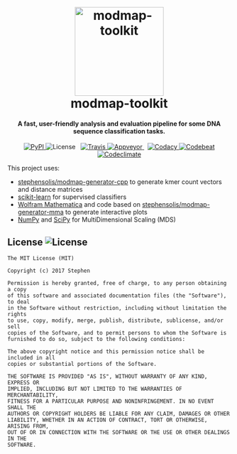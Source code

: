 <h1 align="center">
    <br>
    <img src="https://raw.githubusercontent.com/stephensolis/modmap-toolkit/master/logo/logo.png" alt="modmap-toolkit" width="200">
    <br>
    modmap-toolkit
    <br>
</h1>

<h4 align="center">A fast, user-friendly analysis and evaluation pipeline for some DNA sequence classification tasks.</h4>

<p align="center">
    <a href="https://pypi.python.org/pypi/modmap-toolkit">
        <img src="https://badge.fury.io/py/modmap-toolkit.svg" alt="PyPI">
    </a>
    <img src="http://img.shields.io/:license-mit-blue.svg" alt="License">
    &nbsp;
    <a href="https://travis-ci.org/stephensolis/modmap-toolkit">
        <img src="https://travis-ci.org/stephensolis/modmap-toolkit.svg?branch=master" alt="Travis">
    </a>
    <a href="https://ci.appveyor.com/project/stephensolis/modmap-toolkit">
        <img src="https://ci.appveyor.com/api/projects/status/v22hru9wvvdhsv8q?svg=true" alt="Appveyor">
    </a>
    &nbsp;
    <a href="https://www.codacy.com/app/stephensolis/modmap-toolkit">
        <img src="https://api.codacy.com/project/badge/Grade/2286db6fde1d4b729127f820d7896cd0" alt="Codacy">
    </a>
    <a href="https://codebeat.co/projects/github-com-stephensolis-modmap-toolkit-maste">
        <img src="https://codebeat.co/badges/d344663e-21af-402e-a95f-b030b6a6ca2d" alt="Codebeat">
    </a>
    <a href="https://codeclimate.com/github/stephensolis/modmap-toolkit/maintainability">
        <img src="https://api.codeclimate.com/v1/badges/7dcf996e9fcb35d8db7d/maintainability" alt="Codeclimate">
    </a>
</p>

This project uses:

- [stephensolis/modmap-generator-cpp](https://github.com/stephensolis/modmap-generator-cpp) to generate kmer count vectors and distance matrices
- [scikit-learn](http://scikit-learn.org/) for supervised classifiers
- [Wolfram Mathematica](https://www.wolfram.com/mathematica/) and code based on [stephensolis/modmap-generator-mma](https://github.com/stephensolis/modmap-generator-mma) to generate interactive plots
- [NumPy](http://www.numpy.org/) and [SciPy](https://www.scipy.org/) for MultiDimensional Scaling (MDS)

## License ![License](http://img.shields.io/:license-mit-blue.svg)

    The MIT License (MIT)

    Copyright (c) 2017 Stephen

    Permission is hereby granted, free of charge, to any person obtaining a copy
    of this software and associated documentation files (the "Software"), to deal
    in the Software without restriction, including without limitation the rights
    to use, copy, modify, merge, publish, distribute, sublicense, and/or sell
    copies of the Software, and to permit persons to whom the Software is
    furnished to do so, subject to the following conditions:

    The above copyright notice and this permission notice shall be included in all
    copies or substantial portions of the Software.

    THE SOFTWARE IS PROVIDED "AS IS", WITHOUT WARRANTY OF ANY KIND, EXPRESS OR
    IMPLIED, INCLUDING BUT NOT LIMITED TO THE WARRANTIES OF MERCHANTABILITY,
    FITNESS FOR A PARTICULAR PURPOSE AND NONINFRINGEMENT. IN NO EVENT SHALL THE
    AUTHORS OR COPYRIGHT HOLDERS BE LIABLE FOR ANY CLAIM, DAMAGES OR OTHER
    LIABILITY, WHETHER IN AN ACTION OF CONTRACT, TORT OR OTHERWISE, ARISING FROM,
    OUT OF OR IN CONNECTION WITH THE SOFTWARE OR THE USE OR OTHER DEALINGS IN THE
    SOFTWARE.
